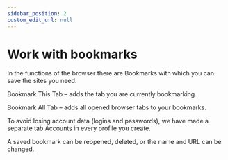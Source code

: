 ```yaml
---
sidebar_position: 2
custom_edit_url: null
---
```


# Work with bookmarks

In the functions of the browser there are Bookmarks with which you can save the sites you need.

Bookmark This Tab – adds the tab you are currently bookmarking.

Bookmark All Tab – adds all opened browser tabs to your bookmarks.

To avoid losing account data (logins and passwords), we have made a separate tab Accounts in every profile you create.


<!-- ![Docusaurus logo](/img/docusaurus.png) -->

A saved bookmark can be reopened, deleted, or the name and URL can be changed.

<!-- ![Docusaurus logo](/img/docusaurus.png) -->

<!-- ![Docusaurus logo](/img/docusaurus.png) -->

